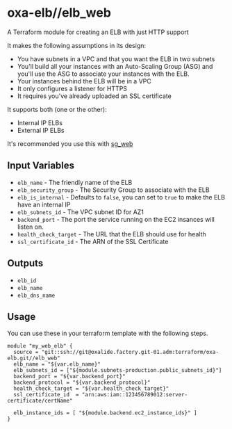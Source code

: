 oxa-elb//elb_web
=================
A Terraform module for creating an ELB with just HTTP support

It makes the following assumptions in its design:
* You have subnets in a VPC and that you want the ELB in two subnets
* You'll build all your instances with an Auto-Scaling Group (ASG)
  and you'll use the ASG to associate your instances with the ELB.
* Your instances behind the ELB will be in a VPC
* It only configures a listener for HTTPS
* It requires you've already uploaded an SSL certificate

It supports both (one or the other):
- Internal IP ELBs
- External IP ELBs

It's recommended you use this with
[sg_web](https://github.com/terraform-community-module/tf_aws_sg/tree/master/sg_web)

Input Variables
---------------

- `elb_name` - The friendly name of the ELB
- `elb_security_group` - The Security Group to associate with the ELB
- `elb_is_internal` - Defaults to `false`, you can set to `true` to make the ELB have an internal IP
- `elb_subnets_id` - The VPC subnet ID for AZ1
- `backend_port` - The port the service running on the EC2 insances will listen on.
- `health_check_target` - The URL that the ELB should use for health
- `ssl_certificate_id` - The ARN of the SSL Certificate

Outputs
------

- `elb_id`
- `elb_name`
- `elb_dns_name`

Usage
-----

You can use these in your terraform template with the following steps.


```
module "my_web_elb" {
  source = "git::ssh://git@oxalide.factory.git-01.adm:terraform/oxa-elb.git//elb_web"
  elb_name = "${var.elb_name}"
  elb_subnets_id = ["${module.subnets-production.public_subnets_id}"]
  backend_port = "${var.backend_port}"
  backend_protocol = "${var.backend_protocol}"
  health_check_target = "${var.health_check_target}"
  ssl_certificate_id  = "arn:aws:iam::123456789012:server-certificate/certName"

  elb_instance_ids = [ "${module.backend.ec2_instance_ids}" ]
}
```
